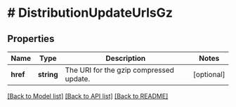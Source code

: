 # # DistributionUpdateUrlsGz

## Properties

Name | Type | Description | Notes
------------ | ------------- | ------------- | -------------
**href** | **string** | The URI for the gzip compressed update. | [optional]

[[Back to Model list]](../../README.md#models) [[Back to API list]](../../README.md#endpoints) [[Back to README]](../../README.md)
